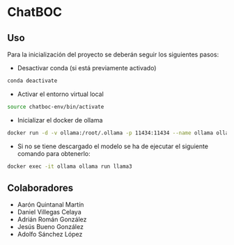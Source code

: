 # ChatBOC

## Uso
Para la inicialización del proyecto se deberán seguir los siguientes pasos:

- Desactivar conda (si está previamente activado)
``` bash
conda deactivate
```
- Activar el entorno virtual local
``` bash
source chatboc-env/bin/activate
```
- Inicializar el docker de ollama
```bash
docker run -d -v ollama:/root/.ollama -p 11434:11434 --name ollama ollama/ollama
```
- Si no se tiene descargado el modelo se ha de ejecutar el siguiente comando para obtenerlo:
```bash
docker exec -it ollama ollama run llama3
```

## Colaboradores
-  Aarón Quintanal Martín
-  Daniel Villegas Celaya
-  Adrián Román González
-  Jesús Bueno González
-  Adolfo Sánchez López